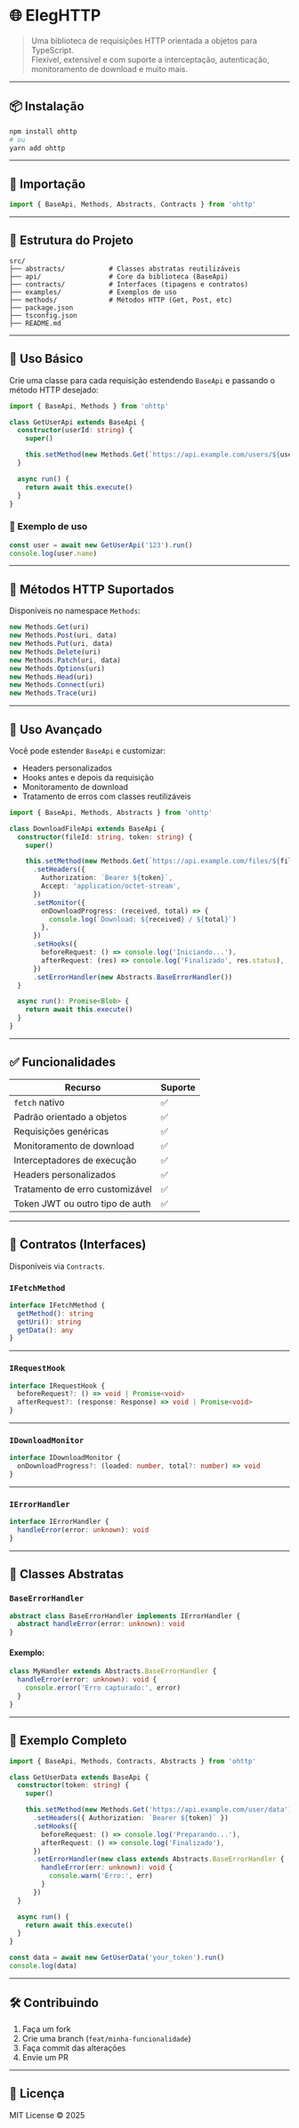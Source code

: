 # 🌐 ElegHTTP

> Uma biblioteca de requisições HTTP orientada a objetos para TypeScript.  
> Flexível, extensível e com suporte a interceptação, autenticação, monitoramento de download e muito mais.

---

## 📦 Instalação

```bash
npm install ohttp
# ou
yarn add ohttp
```

---

## 🔧 Importação

```ts
import { BaseApi, Methods, Abstracts, Contracts } from 'ohttp'
```

---

## 🧱 Estrutura do Projeto

```
src/
├── abstracts/           # Classes abstratas reutilizáveis
├── api/                 # Core da biblioteca (BaseApi)
├── contracts/           # Interfaces (tipagens e contratos)
├── examples/            # Exemplos de uso
├── methods/             # Métodos HTTP (Get, Post, etc)
├── package.json
├── tsconfig.json
├── README.md
```

---

## 🚀 Uso Básico

Crie uma classe para cada requisição estendendo `BaseApi` e passando o método HTTP desejado:

```ts
import { BaseApi, Methods } from 'ohttp'

class GetUserApi extends BaseApi {
  constructor(userId: string) {
    super()

    this.setMethod(new Methods.Get(`https://api.example.com/users/${userId}`))
  }

  async run() {
    return await this.execute()
  }
}
```

### 🧪 Exemplo de uso

```ts
const user = await new GetUserApi('123').run()
console.log(user.name)
```

---

## 📡 Métodos HTTP Suportados

Disponíveis no namespace `Methods`:

```ts
new Methods.Get(uri)
new Methods.Post(uri, data)
new Methods.Put(uri, data)
new Methods.Delete(uri)
new Methods.Patch(uri, data)
new Methods.Options(uri)
new Methods.Head(uri)
new Methods.Connect(uri)
new Methods.Trace(uri)
```

---

## 🧠 Uso Avançado

Você pode estender `BaseApi` e customizar:

- Headers personalizados
- Hooks antes e depois da requisição
- Monitoramento de download
- Tratamento de erros com classes reutilizáveis

```ts
import { BaseApi, Methods, Abstracts } from 'ohttp'

class DownloadFileApi extends BaseApi {
  constructor(fileId: string, token: string) {
    super()

    this.setMethod(new Methods.Get(`https://api.example.com/files/${fileId}`))
      .setHeaders({
        Authorization: `Bearer ${token}`,
        Accept: 'application/octet-stream',
      })
      .setMonitor({
        onDownloadProgress: (received, total) => {
          console.log(`Download: ${received} / ${total}`)
        },
      })
      .setHooks({
        beforeRequest: () => console.log('Iniciando...'),
        afterRequest: (res) => console.log('Finalizado', res.status),
      })
      .setErrorHandler(new Abstracts.BaseErrorHandler())
  }

  async run(): Promise<Blob> {
    return await this.execute()
  }
}
```

---

## ✅ Funcionalidades

| Recurso                       | Suporte |
|------------------------------|---------|
| `fetch` nativo               | ✅       |
| Padrão orientado a objetos   | ✅       |
| Requisições genéricas        | ✅       |
| Monitoramento de download    | ✅       |
| Interceptadores de execução  | ✅       |
| Headers personalizados       | ✅       |
| Tratamento de erro customizável | ✅    |
| Token JWT ou outro tipo de auth | ✅    |

---

## 📐 Contratos (Interfaces)

Disponíveis via `Contracts`.

### `IFetchMethod`

```ts
interface IFetchMethod {
  getMethod(): string
  getUri(): string
  getData(): any
}
```

---

### `IRequestHook`

```ts
interface IRequestHook {
  beforeRequest?: () => void | Promise<void>
  afterRequest?: (response: Response) => void | Promise<void>
}
```

---

### `IDownloadMonitor`

```ts
interface IDownloadMonitor {
  onDownloadProgress?: (loaded: number, total?: number) => void
}
```

---

### `IErrorHandler`

```ts
interface IErrorHandler {
  handleError(error: unknown): void
}
```

---

## 🧱 Classes Abstratas

### `BaseErrorHandler`

```ts
abstract class BaseErrorHandler implements IErrorHandler {
  abstract handleError(error: unknown): void
}
```

#### Exemplo:

```ts
class MyHandler extends Abstracts.BaseErrorHandler {
  handleError(error: unknown): void {
    console.error('Erro capturado:', error)
  }
}
```

---

## 🧪 Exemplo Completo

```ts
import { BaseApi, Methods, Contracts, Abstracts } from 'ohttp'

class GetUserData extends BaseApi {
  constructor(token: string) {
    super()

    this.setMethod(new Methods.Get('https://api.example.com/user/data'))
      .setHeaders({ Authorization: `Bearer ${token}` })
      .setHooks({
        beforeRequest: () => console.log('Preparando...'),
        afterRequest: () => console.log('Finalizado'),
      })
      .setErrorHandler(new class extends Abstracts.BaseErrorHandler {
        handleError(err: unknown): void {
          console.warn('Erro:', err)
        }
      })
  }

  async run() {
    return await this.execute()
  }
}

const data = await new GetUserData('your_token').run()
console.log(data)
```
---

## 🛠 Contribuindo

1. Faça um fork
2. Crie uma branch (`feat/minha-funcionalidade`)
3. Faça commit das alterações
4. Envie um PR

---

## 📄 Licença

MIT License © 2025

